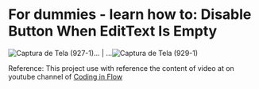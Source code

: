 # For dummies - learn how to: Disable Button When EditText Is Empty

![Captura de Tela (927-1)](https://user-images.githubusercontent.com/72364037/220197351-88cd699f-174f-404d-a8e9-0e2977223b76.png)... | ...![Captura de Tela (929-1)](https://user-images.githubusercontent.com/72364037/220197378-b1f2af0b-8d47-40cd-92d2-c94eca75c7bc.png)

Reference: This project use with reference the content of video at on youtube channel of [Coding in Flow](https://www.youtube.com/watch?v=Vy_4sZ6JVHM)
